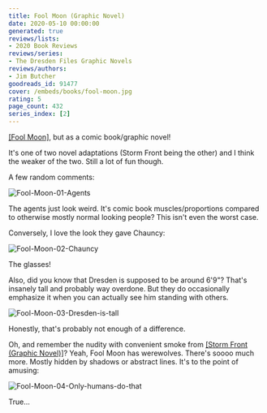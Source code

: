 ```yaml
---
title: Fool Moon (Graphic Novel)
date: 2020-05-10 00:00:00
generated: true
reviews/lists:
- 2020 Book Reviews
reviews/series:
- The Dresden Files Graphic Novels
reviews/authors:
- Jim Butcher
goodreads_id: 91477
cover: /embeds/books/fool-moon.jpg
rating: 5
page_count: 432
series_index: [2]
---
```

[[Fool Moon]](), but as a comic book/graphic novel!  

It's one of two novel adaptations (Storm Front being the other) and I think the weaker of the two. Still a lot of fun though.  

<!--more-->

A few random comments:  

![Fool-Moon-01-Agents](/embeds/books/attachments/fool-moon-01-agents.png)  

The agents just look weird. It's comic book muscles/proportions compared to otherwise mostly normal looking people? This isn't even the worst case.  

Conversely, I love the look they gave Chauncy:  

![Fool-Moon-02-Chauncy](/embeds/books/attachments/fool-moon-02-chauncy.png)  

The glasses!  

Also, did you know that Dresden is supposed to be around 6'9"? That's insanely tall and probably way overdone. But they do occasionally emphasize it when you can actually see him standing with others.  

![Fool-Moon-03-Dresden-is-tall](/embeds/books/attachments/fool-moon-03-dresden-is-tall.png)  

Honestly, that's probably not enough of a difference.  

Oh, and remember the nudity with convenient smoke from [[Storm Front (Graphic Novel)]]()? Yeah, Fool Moon has werewolves. There's soooo much more. Mostly hidden by shadows or abstract lines. It's to the point of amusing:  

![Fool-Moon-04-Only-humans-do-that](/embeds/books/attachments/fool-moon-04-only-humans-do-that.png)  

True...